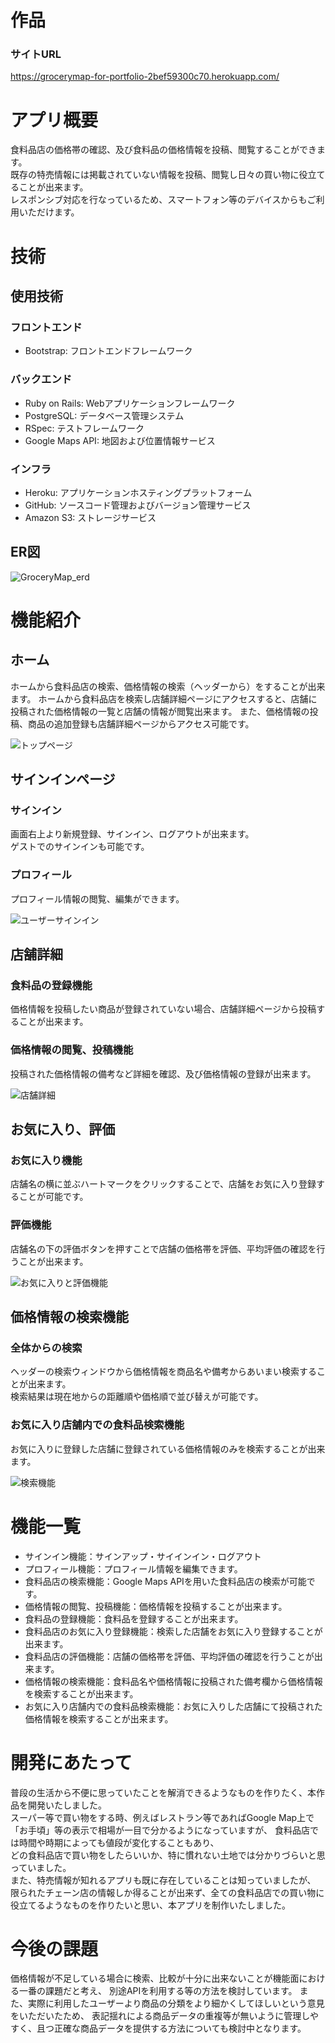 # 作品
### サイトURL
https://grocerymap-for-portfolio-2bef59300c70.herokuapp.com/

# アプリ概要
食料品店の価格帯の確認、及び食料品の価格情報を投稿、閲覧することができます。  
既存の特売情報には掲載されていない情報を投稿、閲覧し日々の買い物に役立てることが出来ます。  
レスポンシブ対応を行なっているため、スマートフォン等のデバイスからもご利用いただけます。

# 技術
## 使用技術
### フロントエンド
+ Bootstrap: フロントエンドフレームワーク
### バックエンド
+ Ruby on Rails: Webアプリケーションフレームワーク  
+ PostgreSQL: データベース管理システム  
+ RSpec: テストフレームワーク  
+ Google Maps API: 地図および位置情報サービス  
### インフラ
+ Heroku: アプリケーションホスティングプラットフォーム  
+ GitHub: ソースコード管理およびバージョン管理サービス
+ Amazon S3: ストレージサービス  

## ER図
![GroceryMap_erd](https://github.com/user-attachments/assets/7bca77ac-8121-4a6c-bdc8-762f803157f5)  

# 機能紹介
## ホーム
ホームから食料品店の検索、価格情報の検索（ヘッダーから）をすることが出来ます。
ホームから食料品店を検索し店舗詳細ページにアクセスすると、店舗に投稿された価格情報の一覧と店舗の情報が閲覧出来ます。
また、価格情報の投稿、商品の追加登録も店舗詳細ページからアクセス可能です。 

![トップページ](https://github.com/user-attachments/assets/27c4baa8-3162-4a56-9ba6-05fe7227bacc)

## サインインページ
### サインイン
画面右上より新規登録、サインイン、ログアウトが出来ます。  
ゲストでのサインインも可能です。  

### プロフィール
プロフィール情報の閲覧、編集ができます。    

![ユーザーサインイン](https://github.com/user-attachments/assets/9a0ff8ee-23b9-4df8-b029-0d33ebe72ffc)  

## 店舗詳細
### 食料品の登録機能
価格情報を投稿したい商品が登録されていない場合、店舗詳細ページから投稿することが出来ます。  

### 価格情報の閲覧、投稿機能
投稿された価格情報の備考など詳細を確認、及び価格情報の登録が出来ます。  

![店舗詳細](https://github.com/user-attachments/assets/d8b84341-146e-4652-85c8-b4dc1550095d)  

## お気に入り、評価
### お気に入り機能
店舗名の横に並ぶハートマークをクリックすることで、店舗をお気に入り登録することが可能です。  

### 評価機能
店舗名の下の評価ボタンを押すことで店舗の価格帯を評価、平均評価の確認を行うことが出来ます。  

![お気に入りと評価機能](https://github.com/user-attachments/assets/9078e803-ee62-48a0-844e-a9cd711046e7)  

## 価格情報の検索機能
### 全体からの検索
ヘッダーの検索ウィンドウから価格情報を商品名や備考からあいまい検索することが出来ます。  
検索結果は現在地からの距離順や価格順で並び替えが可能です。  

### お気に入り店舗内での食料品検索機能
お気に入りに登録した店舗に登録されている価格情報のみを検索することが出来ます。  

![検索機能](https://github.com/user-attachments/assets/03a23fd8-9242-4165-818a-6f0ba3884a83)  

# 機能一覧
+ サインイン機能：サインアップ・サイインイン・ログアウト
+ プロフィール機能：プロフィール情報を編集できます。
+ 食料品店の検索機能：Google Maps APIを用いた食料品店の検索が可能です。
+ 価格情報の閲覧、投稿機能：価格情報を投稿することが出来ます。
+ 食料品の登録機能：食料品を登録することが出来ます。
+ 食料品店のお気に入り登録機能：検索した店舗をお気に入り登録することが出来ます。
+ 食料品店の評価機能：店舗の価格帯を評価、平均評価の確認を行うことが出来ます。
+ 価格情報の検索機能：食料品名や価格情報に投稿された備考欄から価格情報を検索することが出来ます。
+ お気に入り店舗内での食料品検索機能：お気に入りした店舗にて投稿された価格情報を検索することが出来ます。  

# 開発にあたって
普段の生活から不便に思っていたことを解消できるようなものを作りたく、本作品を開発いたしました。  
スーパー等で買い物をする時、例えばレストラン等であればGoogle Map上で「お手頃」等の表示で相場が一目で分かるようになっていますが、
食料品店では時間や時期によっても値段が変化することもあり、  
どの食料品店で買い物をしたらいいか、特に慣れない土地では分かりづらいと思っていました。  
また、特売情報が知れるアプリも既に存在していることは知っていましたが、
限られたチェーン店の情報しか得ることが出来ず、全ての食料品店での買い物に役立てるようなものを作りたいと思い、本アプリを制作いたしました。

# 今後の課題
価格情報が不足している場合に検索、比較が十分に出来ないことが機能面における一番の課題だと考え、
別途APIを利用する等の方法を検討しています。
また、実際に利用したユーザーより商品の分類をより細かくしてほしいという意見をいただいたため、
表記揺れによる商品データの重複等が無いように管理しやすく、且つ正確な商品データを提供する方法についても検討中となります。
